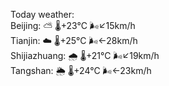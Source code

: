 Today weather:  
Beijing: ⛅️  🌡️+23°C 🌬️↙15km/h  
Tianjin: ☁️   🌡️+25°C 🌬️←28km/h  
Shijiazhuang: 🌧   🌡️+21°C 🌬️↙19km/h  
Tangshan: 🌦   🌡️+24°C 🌬️←23km/h  
